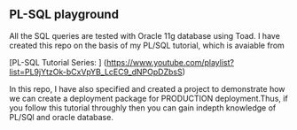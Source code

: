 ## PL-SQL playground 
All the SQL queries are tested with Oracle 11g database using Toad.  I have created this repo on the basis of my PL/SQL tutorial, which is avaiable from 

[PL-SQL Tutorial Series: ] (https://www.youtube.com/playlist?list=PL9jYtzOk-bCxVpYB_LcEC9_dNPOpDZbsS)


In this repo, I have also specified and created a project to demonstrate how we can create a deployment package for PRODUCTION deployment.Thus, if you follow this tutorial throughly then you can gain indepth knowledge of PL/SQl and oracle database. 
